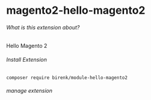 # magento2-hello-magento2
###### What is this extension about?
Hello Magento 2

###### Install Extension
```
composer require birenk/module-hello-magento2
```

###### manage extension
